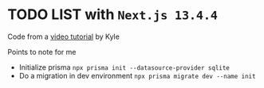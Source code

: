 # TODO LIST with `Next.js 13.4.4`

Code from a [video tutorial](https://youtu.be/NgayZAuTgwM) by Kyle

Points to note for me

- Initialize prisma
  `npx prisma init --datasource-provider sqlite`
- Do a migration in dev environment
  `npx prisma migrate dev --name init`
